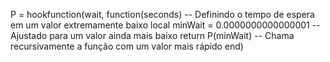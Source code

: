 P = hookfunction(wait, function(seconds)
    -- Definindo o tempo de espera em um valor extremamente baixo
    local minWait = 0.0000000000000001  -- Ajustado para um valor ainda mais baixo
    return P(minWait)  -- Chama recursivamente a função com um valor mais rápido
end)
